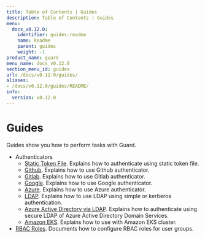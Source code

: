```yaml
---
title: Table of Contents | Guides
description: Table of Contents | Guides
menu:
  docs_v0.12.0:
    identifier: guides-readme
    name: Readme
    parent: guides
    weight: -1
product_name: guard
menu_name: docs_v0.12.0
section_menu_id: guides
url: /docs/v0.12.0/guides/
aliases:
- /docs/v0.12.0/guides/README/
info:
  version: v0.12.0
---
```


# Guides

Guides show you how to perform tasks with Guard.

- Authenticators
  - [Static Token File](/docs/v0.12.0/guides/authenticator/static_token_file). Explains how to authenticate using static token file.
  - [Github](/docs/v0.12.0/guides/authenticator/github). Explains how to use Github authenticator.
  - [Gitlab](/docs/v0.12.0/guides/authenticator/gitlab). Explains how to use Gitlab authenticator.
  - [Google](/docs/v0.12.0/guides/authenticator/google). Explains how to use Google authenticator.
  - [Azure](/docs/v0.12.0/guides/authenticator/azure). Explains how to use Azure authenticator.
  - [LDAP](/docs/v0.12.0/guides/authenticator/ldap). Explains how to use LDAP using simple or kerberos authentication.
  - [Azure Active Directory via LDAP](/docs/v0.12.0/guides/authenticator/ldap_azure). Explains how to authenticate using secure LDAP of Azure Active Directory Domain Services.
  - [Amazon EKS](/docs/v0.12.0/guides/authenticator/aws_eks). Explains how to use with Amazon EKS cluster.
- [RBAC Roles](/docs/v0.12.0/guides/rbac). Documents how to configure RBAC roles for user groups.

